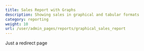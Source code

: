 ```yaml
---
title: Sales Report with Graphs
description: Showing sales in graphical and tabular formats
category: reporting 
weight: 10
url: /user/admin_pages/reports/graphical_sales_report
---
```


Just a redirect page 
